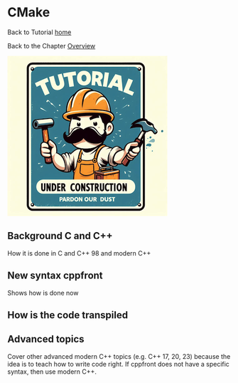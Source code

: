 # CMake


Back to Tutorial [home](../readme.md)

Back to the Chapter [Overview](appendix/Overview.md)

![Tutorial Under Construction](../TutorialUnderConstruction.png)

## Background C and C++

How it is done in C and C++ 98 and modern C++

## New syntax cppfront

Shows how is done now


## How is the code transpiled

## Advanced topics

Cover other advanced modern C++ topics (e.g. C++ 17, 20, 23) because the idea is to teach how to write code right.
If cppfront does not have a specific syntax, then use modern C++.

